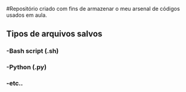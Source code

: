 #Repositório criado com fins de armazenar o meu arsenal de códigos usados em aula.

## Tipos de arquivos salvos
### -Bash script (.sh)
### -Python (.py)
### -etc..


